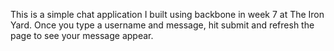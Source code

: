 This is a simple chat application I built using backbone in week 7 at The Iron Yard.  Once you type a username and message, hit submit and refresh the page to see your message appear.
